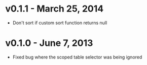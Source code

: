 
# v0.1.1 - March 25, 2014

* Don't sort if custom sort function returns null

# v0.1.0 - June 7, 2013

* Fixed bug where the scoped table selector was being ignored
